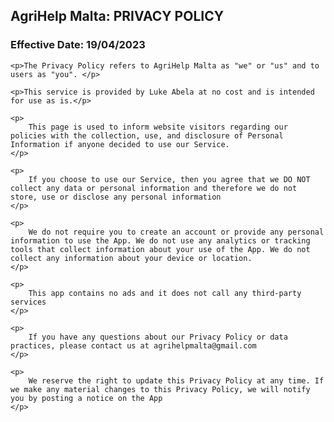 <html>
<body>
    <h2>AgriHelp Malta: PRIVACY POLICY</h2>
    <h3>Effective Date: 19/04/2023</h3>

    <p>The Privacy Policy refers to AgriHelp Malta as "we" or "us" and to users as "you". </p>

    <p>This service is provided by Luke Abela at no cost and is intended for use as is.</p>

    <p>
        This page is used to inform website visitors regarding our policies with the collection, use, and disclosure of Personal Information if anyone decided to use our Service.
    </p>

    <p>
        If you choose to use our Service, then you agree that we DO NOT collect any data or personal information and therefore we do not store, use or disclose any personal information
    </p>

    <p>
        We do not require you to create an account or provide any personal information to use the App. We do not use any analytics or tracking tools that collect information about your use of the App. We do not collect any information about your device or location.
    </p>

    <p>
        This app contains no ads and it does not call any third-party services
    </p>
    
    <p>
        If you have any questions about our Privacy Policy or data practices, please contact us at agrihelpmalta@gmail.com
    </p>
    
    <p>
        We reserve the right to update this Privacy Policy at any time. If we make any material changes to this Privacy Policy, we will notify you by posting a notice on the App
    </p>
</body>
</html>
